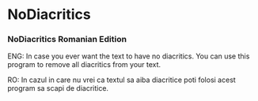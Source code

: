 # NoDiacritics

### NoDiacritics Romanian Edition

ENG:
In case you ever want the text to have no diacritics. You can use this program to remove all diacritics from your text.

RO:
In cazul in care nu vrei ca textul sa aiba diacritice poti folosi acest program sa scapi de diacritice.
